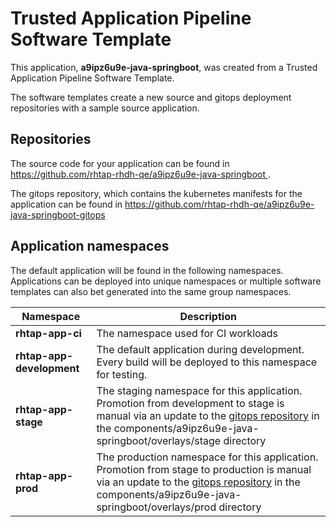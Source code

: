 # Trusted Application Pipeline Software Template

This application, **a9ipz6u9e-java-springboot**, was created from a Trusted Application Pipeline Software Template.

The software templates create a new source and gitops deployment repositories with a sample source application. 

## Repositories

The source code for your application can be found in [https://github.com/rhtap-rhdh-qe/a9ipz6u9e-java-springboot ](https://github.com/rhtap-rhdh-qe/a9ipz6u9e-java-springboot ).
 
The gitops repository, which contains the kubernetes manifests for the application can be found in 
[https://github.com/rhtap-rhdh-qe/a9ipz6u9e-java-springboot-gitops ](https://github.com/rhtap-rhdh-qe/a9ipz6u9e-java-springboot-gitops ) 

## Application namespaces 

The default application will be found in the following namespaces. Applications can be deployed into unique namespaces or multiple software templates can also bet generated into the same group namespaces.  

|  Namespace   |  Description   |  
| -------- | -------- |
| **rhtap-app-ci** | The namespace used for CI workloads |
| **rhtap-app-development** | The default application during development. Every build will be deployed to this namespace for testing. |
| **rhtap-app-stage** | The staging namespace for this application. Promotion from development to stage is manual via an update to the [gitops repository](https://github.com/rhtap-rhdh-qe/a9ipz6u9e-java-springboot-gitops ) in the components/a9ipz6u9e-java-springboot/overlays/stage directory |
| **rhtap-app-prod** | The production namespace for this application. Promotion from stage to production is manual via an update to the [gitops repository](https://github.com/rhtap-rhdh-qe/a9ipz6u9e-java-springboot-gitops ) in the components/a9ipz6u9e-java-springboot/overlays/prod directory |
